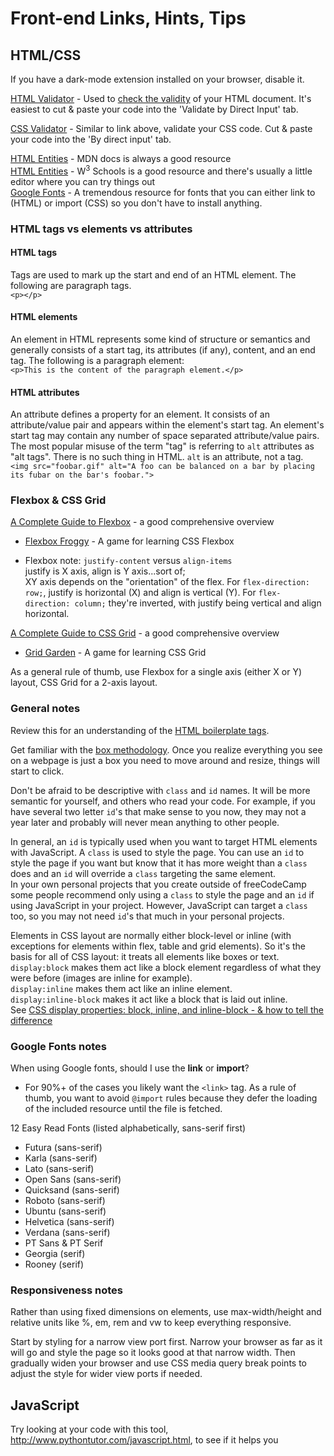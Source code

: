 # Front-end Links, Hints, Tips

## HTML/CSS  

If you have a dark-mode extension installed on your browser, disable it.  

<a href="https://validator.w3.org/#validate_by_input" target="_blank">HTML Validator</a> - Used to <a href="https://validator.w3.org/docs/help.html#validation_basics" target="_blank">check the validity</a> of your HTML document. It's easiest to cut &amp; paste your code into the 'Validate by Direct Input' tab.  

<a href="https://jigsaw.w3.org/css-validator/#validate_by_input" target="_blank">CSS Validator</a> - Similar to link above, validate your CSS code. Cut &amp; paste your code into the 'By direct input' tab.  

<a href="https://developer.mozilla.org/en-US/docs/Web/HTML/Element" target="_blank">HTML Entities</a> - MDN docs is always a good resource  
<a href="https://www.w3schools.com/html/html_elements.asp" target="_blank">HTML Entities</a> - W<sup>3</sup> Schools is a good resource and there's usually a little editor where you can try things out  
<a href="https://fonts.google.com/" target="_blank">Google Fonts</a> - A tremendous resource for fonts that you can either link to (HTML) or import (CSS) so you don't have to install anything. 

### HTML tags vs elements vs attributes
#### HTML tags
Tags are used to mark up the start and end of an HTML element. The following are paragraph tags.  
`<p></p>`  

#### HTML elements
An element in HTML represents some kind of structure or semantics and generally consists of a start tag, its attributes (if any), content, and an end tag. The following is a paragraph element:  
`<p>This is the content of the paragraph element.</p>`

#### HTML attributes
An attribute defines a property for an element. It consists of an attribute/value pair and appears within the element's start tag. An element's start tag may contain any number of space separated attribute/value pairs.
The most popular misuse of the term "tag" is referring to `alt` attributes as "alt tags". There is no such thing in HTML. `alt` is an attribute, not a tag.   
`<img src="foobar.gif" alt="A foo can be balanced on a bar by placing its fubar on the bar's foobar.">` 

### Flexbox &amp; CSS Grid  
<a href="https://css-tricks.com/snippets/css/a-guide-to-flexbox/" target="_blank">A Complete Guide to Flexbox</a> - a good comprehensive overview   
  * <a href="https://flexboxfroggy.com/" target="_blank">Flexbox Froggy</a> - A game for learning CSS Flexbox  
  
  * Flexbox note: `justify-content` versus `align-items`  
  justify is X axis, align is Y axis...sort of;  
  XY axis depends on the "orientation" of the flex. For `flex-direction: row;`, justify is horizontal (X) and align is vertical (Y). For `flex-direction: column;` they're inverted, with justify being vertical and align horizontal.  
  
<a href="https://css-tricks.com/snippets/css/complete-guide-grid/" target="_blank">A Complete Guide to CSS Grid</a> - a good comprehensive overview  
  * <a href="https://cssgridgarden.com/" target="_blank">Grid Garden</a> - A game for learning CSS Grid  
  
As a general rule of thumb, use Flexbox for a single axis (either X or Y) layout, CSS Grid for a 2-axis layout.
  
### General notes    
Review this for an understanding of the <a href="https://medium.com/better-programming/understanding-the-tags-in-html-boilerplate-38d1ae2805f7" target="_blank">HTML boilerplate tags</a>.  

Get familiar with the <a href="https://developer.mozilla.org/en-US/docs/Web/CSS/CSS_Box_Model/Introduction_to_the_CSS_box_model" target="_blank">box methodology</a>. Once you realize everything you see on a webpage is just a box you need to move around and resize, things will start to click.  

Don't be afraid to be descriptive with `class` and `id` names. It will be more semantic for yourself, and others who read your code. For example, if you have several two letter `id`'s that make sense to you now, they may not a year later and probably will never mean anything to other people. 

In general, an `id` is typically used when you want to target HTML elements with JavaScript. A `class` is used to style the page. You can use an `id` to style the page if you want but know that it has more weight than a `class` does and an `id` will override a `class` targeting the same element.  
In your own personal projects that you create outside of freeCodeCamp some people recommend only using a `class` to style the page and an `id` if using JavaScript in your project. However, JavaScript can target a `class` too, so you may not need `id`'s that much in your personal projects.  

Elements in CSS layout are normally either block-level or inline (with exceptions for elements within flex, table and grid elements). So it's the basis for all of CSS layout: it treats all elements like boxes or text.  `display:block` makes them act like a block element regardless of what they were before (images are inline for example).  
`display:inline` makes them act like an inline element.  
`display:inline-block` makes it act like a block that is laid out inline.  
See <a href="https://medium.com/@DaphneWatson/css-display-properties-block-inline-and-inline-block-how-to-tell-the-difference-7d3a1e6e3051" target="_blank">CSS display properties: block, inline, and inline-block - &amp; how to tell the difference</a>  
  
### Google Fonts notes

When using Google fonts, should I use the **link** or **import**?
  - For 90%+ of the cases you likely want the `<link>` tag. As a rule of thumb, you want to avoid `@import` rules because they defer the loading of the included resource until the file is fetched.  
  
12 Easy Read Fonts  (listed alphabetically, sans-serif first)
  - Futura (sans-serif)  
  - Karla (sans-serif)  
  - Lato (sans-serif)  
  - Open Sans (sans-serif)  
  - Quicksand (sans-serif)  
  - Roboto (sans-serif)  
  - Ubuntu (sans-serif)  
  - Helvetica (sans-serif)  
  - Verdana (sans-serif)  
  - PT Sans &amp; PT Serif   
  - Georgia (serif)  
  - Rooney (serif)  

### Responsiveness notes

Rather than using fixed dimensions on elements, use max-width/height and relative units like %, em, rem and vw to keep everything responsive. 

Start by styling for a narrow view port first. Narrow your browser as far as it will go and style the page so it looks good at that narrow width. Then gradually widen your browser and use CSS media query break points to adjust the style for wider view ports if needed.  

## JavaScript 

Try looking at your code with this tool, <a href="http://www.pythontutor.com/javascript.html" target="_blank">http://www.pythontutor.com/javascript.html</a>, to see if it helps you  
